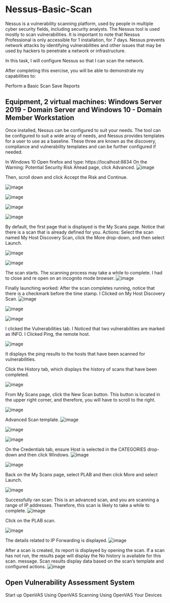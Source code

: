 # Nessus-Basic-Scan

Nessus is a vulnerability scanning platform, used by people in multiple cyber security fields, including security analysts. The Nessus tool is used mostly to scan vulnerabilities. It is important to note that Nessus Professional is only accessible for 1 installation, for 7 days.
Nessus prevents network attacks by identifying vulnerabilities and other issues that may be used by hackers to penetrate a network or infrastructure.

In this task, I will configure Nessus so that I can scan the network.

After completing this exercise, you will be able to demonstrate my capabilities to:

Perform a Basic Scan
Save Reports

## Equipment, 2 virtual machines:  Windows Server 2019 - Domain Server and Windows 10 - Domain Member Workstation

Once installed, Nessus can be configured to suit your needs. The tool can be configured to suit a wide array of needs, and Nessus provides templates for a user to use as a baseline. These three are known as the discovery, compliance and vulnerability templates and can be further configured if needed.

In Windows 10 Open firefox and type: https://localhost:8834
On the Warning: Potential Security Risk Ahead page, click Advanced.
![image](https://github.com/kalejcamto/Nessus-Basic-Scan/assets/101201140/d644f395-d222-45f1-9867-00e0e98be49f)

Then, scroll down and click Accept the Risk and Continue.

![image](https://github.com/kalejcamto/Nessus-Basic-Scan/assets/101201140/52f414d5-2680-4f07-8d8d-830cc02d9bd8)


![image](https://github.com/kalejcamto/Nessus-Basic-Scan/assets/101201140/52fa546d-092e-4394-a769-57c1c6418804)

![image](https://github.com/kalejcamto/Nessus-Basic-Scan/assets/101201140/d0150a28-fff8-4866-9362-a19cb74a2bbf)

![image](https://github.com/kalejcamto/Nessus-Basic-Scan/assets/101201140/0ab901d7-622d-4ebb-90fb-28bb21cf6ad7) 

By default, the first page that is displayed is the My Scans page. Notice that there is a scan that is already defined for you. 
Actions: Select the scan named My Host Discovery Scan, click the More drop-down, and then select Launch.

![image](https://github.com/kalejcamto/Nessus-Basic-Scan/assets/101201140/e5333b30-76f3-40db-b2c9-cff083a5a91f)


![image](https://github.com/kalejcamto/Nessus-Basic-Scan/assets/101201140/634c8e1a-db7a-45d9-b984-7832b6c751c0)

The scan starts. The scanning process may take a while to complete. I had to close and re open on an incognito mode browser. 
![image](https://github.com/kalejcamto/Nessus-Basic-Scan/assets/101201140/a0beffe1-0fda-4364-bfa8-c96ebea189e7)

Finally launching worked:  After the scan completes running, notice that there is a checkmark before the time stamp. I Clicked on My Host Discovery Scan.
![image](https://github.com/kalejcamto/Nessus-Basic-Scan/assets/101201140/cd2ed5c3-117b-4493-9e30-a1c189b56b87)

![image](https://github.com/kalejcamto/Nessus-Basic-Scan/assets/101201140/4cbedacf-67f8-4f10-86da-e3d8430517c1)

![image](https://github.com/kalejcamto/Nessus-Basic-Scan/assets/101201140/55ad4854-5cdd-4cda-b1b9-bd614fafc0e8)

I clicked the Vulnerabilities tab. I Noticed that two vulnerabilities are marked as INFO. I Clicked Ping, the remote host.

![image](https://github.com/kalejcamto/Nessus-Basic-Scan/assets/101201140/baed814b-44da-44e8-b7f6-fc8d20546045)

It displays the ping results to the hosts that have been scanned for vulnerabilities.

Click the History tab, which displays the history of scans that have been completed.

![image](https://github.com/kalejcamto/Nessus-Basic-Scan/assets/101201140/00f8d0d8-cab6-4b20-94ed-fe0bcebdaede)

From My Scans page, click the New Scan button. This button is located in the upper right corner, and therefore, you will have to scroll to the right.

![image](https://github.com/kalejcamto/Nessus-Basic-Scan/assets/101201140/efba100e-5e70-48f4-b4b3-0da8807656ae)

Advanced Scan template.
![image](https://github.com/kalejcamto/Nessus-Basic-Scan/assets/101201140/b33cb85d-0477-49b0-b32b-a646f97f97ae)

![image](https://github.com/kalejcamto/Nessus-Basic-Scan/assets/101201140/03fb23de-8fc0-40fa-846a-05ce7e845f42)

![image](https://github.com/kalejcamto/Nessus-Basic-Scan/assets/101201140/40238309-1968-45ab-a1cb-8f691a45d85a)

On the Credentials tab, ensure Host is selected in the CATEGORIES drop-down and then click Windows.
![image](https://github.com/kalejcamto/Nessus-Basic-Scan/assets/101201140/91b1f879-791d-48d6-91b8-4b706d428840)

![image](https://github.com/kalejcamto/Nessus-Basic-Scan/assets/101201140/2973a693-0792-4cad-b6b6-0f0ac9bc2937)

Back on the My Scans page, select PLAB and then click More and select Launch.

![image](https://github.com/kalejcamto/Nessus-Basic-Scan/assets/101201140/9e45547f-b89f-4373-ab71-9c1218b0e341)


Successfully ran scan: This is an advanced scan, and you are scanning a range of IP addresses. Therefore, this scan is likely to take a while to complete.
![image](https://github.com/kalejcamto/Nessus-Basic-Scan/assets/101201140/ee609703-d22b-4ea6-8aec-1fc8941fd0a5)


 Click on the PLAB scan.

 ![image](https://github.com/kalejcamto/Nessus-Basic-Scan/assets/101201140/f3606b6a-b8d9-4b1b-bac1-9eff51b20d68)

The details related to IP Forwarding is displayed.
![image](https://github.com/kalejcamto/Nessus-Basic-Scan/assets/101201140/1b6d55cd-c9bb-4b19-83e1-f38d1eac8b89)


After a scan is created, its report is displayed by opening the scan. If a scan has not run, the results page will display the No history is available for this scan. message. Scan results display data based on the scan’s template and configured actions.
![image](https://github.com/kalejcamto/Nessus-Basic-Scan/assets/101201140/0c3a3dd9-1f91-49be-b46c-7d20400ca2f6)




## Open Vulnerability Assessment System 

Start up OpenVAS
Using OpenVAS
Scanning Using OpenVAS
Your Devices















































